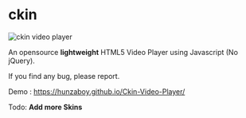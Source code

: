 # ckin
<img src="ckin-video-player.png" alt="ckin video player">

An opensource <strong>lightweight</strong> HTML5 Video Player using Javascript (No jQuery).

If you find any bug, please report.

Demo : https://hunzaboy.github.io/Ckin-Video-Player/

Todo:
<strong>Add more Skins</strong>

